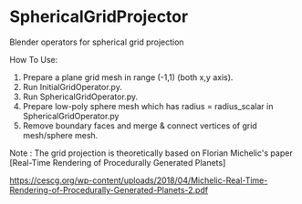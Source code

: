 # SphericalGridProjector
Blender operators for spherical grid projection

How To Use:

1. Prepare a plane grid mesh in range (-1,1) (both x,y axis).
2. Run InitialGridOperator.py.
3. Run SphericalGridOperator.py.
4. Prepare low-poly sphere mesh which has radius = radius_scalar in SphericalGridOperator.py
5. Remove boundary faces and merge & connect vertices of grid mesh/sphere mesh.

Note : The grid projection is theoretically based on Florian Michelic's paper [Real-Time Rendering of Procedurally Generated Planets]

https://cescg.org/wp-content/uploads/2018/04/Michelic-Real-Time-Rendering-of-Procedurally-Generated-Planets-2.pdf
